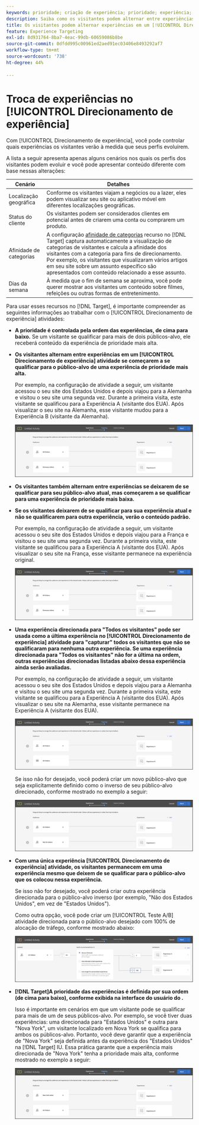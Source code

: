 ```yaml
---
keywords: prioridade; criação de experiência; prioridade; experiência; público-alvo; experiência; troca de experiências; visual experience composer
description: Saiba como os visitantes podem alternar entre experiências em uma [!DNL Adobe Target] [!UICONTROL Direcionamento de experiência] (XT) à medida que seus perfis evoluem.
title: Os visitantes podem alternar experiências em um [!UICONTROL Direcionamento de experiência] Atividade?
feature: Experience Targeting
exl-id: 8d931764-8ba7-4eac-99db-60659086b8be
source-git-commit: 0dfdd995c00961ed2aed91ec03406e8493292af7
workflow-type: tm+mt
source-wordcount: '738'
ht-degree: 44%

---
```


# Troca de experiências no [!UICONTROL Direcionamento de experiência]

Com [!UICONTROL Direcionamento de experiência], você pode controlar quais experiências os visitantes verão à medida que seus perfis evoluírem.

A lista a seguir apresenta apenas alguns cenários nos quais os perfis dos visitantes podem evoluir e você pode apresentar conteúdo diferente com base nessas alterações:

| Cenário | Detalhes |
|--- |--- |
| Localização geográfica | Conforme os visitantes viajam a negócios ou a lazer, eles podem visualizar seu site ou aplicativo móvel em diferentes localizações geográficas. |
| Status do cliente | Os visitantes podem ser considerados clientes em potencial antes de criarem uma conta ou comprarem um produto. |
| Afinidade de categorias | A configuração [afinidade de categorias](/help/main/c-target/c-visitor-profile/category-affinity.md) recurso no [!DNL Target] captura automaticamente a visualização de categorias de visitantes e calcula a afinidade dos visitantes com a categoria para fins de direcionamento. Por exemplo, os visitantes que visualizaram vários artigos em seu site sobre um assunto específico são apresentados com conteúdo relacionado a esse assunto. |
| Dias da semana | À medida que o fim de semana se aproxima, você pode querer mostrar aos visitantes um conteúdo sobre filmes, refeições ou outras formas de entretenimento. |

Para usar esses recursos no [!DNL Target], é importante compreender as seguintes informações ao trabalhar com o [!UICONTROL Direcionamento de experiência] atividades:

* **A prioridade é controlada pela ordem das experiências, de cima para baixo.** Se um visitante se qualificar para mais de dois públicos-alvo, ele receberá conteúdo da experiência de prioridade mais alta.
* **Os visitantes alternam entre experiências em um [!UICONTROL Direcionamento de experiência] atividade se começarem a se qualificar para o público-alvo de uma experiência de prioridade mais alta.**

  Por exemplo, na configuração de atividade a seguir, um visitante acessou o seu site dos Estados Unidos e depois viajou para a Alemanha e visitou o seu site uma segunda vez. Durante a primeira visita, este visitante se qualificou para a Experiência A (visitante dos EUA). Após visualizar o seu site na Alemanha, esse visitante mudou para a Experiência B (visitante da Alemanha).

  ![Prioridade dos EUA > Alemanha](/help/main/c-activities/t-experience-target/t-xt-create/assets/xt_priority_us_germany-new.png)

* **Os visitantes também alternam entre experiências se deixarem de se qualificar para seu público-alvo atual, mas começarem a se qualificar para uma experiência de prioridade mais baixa.**
* **Se os visitantes deixarem de se qualificar para sua experiência atual e não se qualificarem para outra experiência, verão o conteúdo padrão.**

  Por exemplo, na configuração de atividade a seguir, um visitante acessou o seu site dos Estados Unidos e depois viajou para a França e visitou o seu site uma segunda vez. Durante a primeira visita, este visitante se qualificou para a Experiência A (visitante dos EUA). Após visualizar o seu site na França, esse visitante permanece na experiência original.

  ![Prioridade dos EUA > Alemanha](/help/main/c-activities/t-experience-target/t-xt-create/assets/xt_priority_us_germany-new.png)

* **Uma experiência direcionada para &quot;Todos os visitantes&quot; pode ser usada como a última experiência no [!UICONTROL Direcionamento de experiência] atividade para &quot;capturar&quot; todos os visitantes que não se qualificaram para nenhuma outra experiência. Se uma experiência direcionada para &quot;Todos os visitantes&quot; não for a última na ordem, outras experiências direcionadas listadas abaixo dessa experiência ainda serão avaliadas.**

  Por exemplo, na configuração de atividade a seguir, um visitante acessou o seu site dos Estados Unidos e depois viajou para a Alemanha e visitou o seu site uma segunda vez. Durante a primeira visita, este visitante se qualificou para a Experiência A (visitante dos EUA). Após visualizar o seu site na Alemanha, esse visitante permanece na Experiência A (visitante dos EUA).

  ![Prioridade dos EUA > Todos os visitantes](/help/main/c-activities/t-experience-target/t-xt-create/assets/xt_priority_us_all_visitors-new.png)

  Se isso não for desejado, você poderá criar um novo público-alvo que seja explicitamente definido como o inverso de seu público-alvo direcionado, conforme mostrado no exemplo a seguir:

  ![Prioridade dos EUA > Não EUA](/help/main/c-activities/t-experience-target/t-xt-create/assets/xt_priority_us_not_us-new.png)

* **Com uma única experiência [!UICONTROL Direcionamento de experiência] atividade, os visitantes permanecem em uma experiência mesmo que deixem de se qualificar para o público-alvo que os colocou nessa experiência.**

  Se isso não for desejado, você poderá criar outra experiência direcionada para o público-alvo inverso (por exemplo, &quot;Não dos Estados Unidos&quot;, em vez de &quot;Estados Unidos&quot;).

  Como outra opção, você pode criar um [!UICONTROL Teste A/B] atividade direcionada para o público-alvo desejado com 100% de alocação de tráfego, conforme mostrado abaixo:

  ![Prioridade de uma experiência](/help/main/c-activities/t-experience-target/t-xt-create/assets/xt_priority_one_experience-new.png)

* **[!DNL Target]A prioridade das experiências é definida por sua ordem (de cima para baixo), conforme exibida na interface do usuário do .**

  Isso é importante em cenários em que um visitante pode se qualificar para mais de um de seus públicos-alvo. Por exemplo, se você tiver duas experiências: uma direcionada para &quot;Estados Unidos&quot; e outra para &quot;Nova York&quot;, um visitante localizado em Nova York se qualifica para ambos os públicos-alvo. Portanto, você deve garantir que a experiência de &quot;Nova York&quot; seja definida antes da experiência dos &quot;Estados Unidos&quot; na [!DNL Target] IU. Essa prática garante que a experiência mais direcionada de &quot;Nova York&quot; tenha a prioridade mais alta, conforme mostrado no exemplo a seguir:

  ![Prioridade de NY > EUA](/help/main/c-activities/t-experience-target/t-xt-create/assets/xt_priority_ny_us-new.png)

